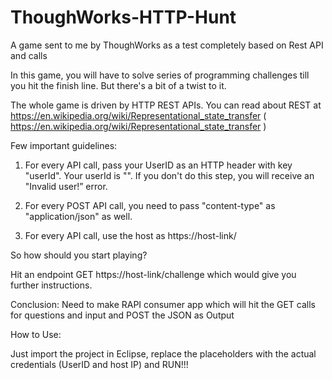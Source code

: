 # ThoughWorks-HTTP-Hunt

A game sent to me by ThoughWorks as a test completely based on Rest API and calls

In this game, you will have to solve series of programming challenges till you hit the finish line. But there's a bit of a twist to it.

The whole game is driven by HTTP REST APIs. You can read about REST at https://en.wikipedia.org/wiki/Representational_state_transfer ( https://en.wikipedia.org/wiki/Representational_state_transfer )

Few important guidelines:

1. For every API call, pass your UserID as an HTTP header with key "userId". Your userId is "<xyz123>". If you don't do this step, you will receive an "Invalid user!” error.

2. For every POST API call, you need to pass "content-type" as "application/json" as well.

3. For every API call, use the host as https://host-link/

 

So how should you start playing?

Hit an endpoint GET https://host-link/challenge which would give you further instructions.

Conclusion: Need to make RAPI consumer app which will hit the GET calls for questions and input and POST the JSON as Output


How to Use:

Just import the project in Eclipse, replace the placeholders with the actual credentials (UserID and host IP) and RUN!!!
